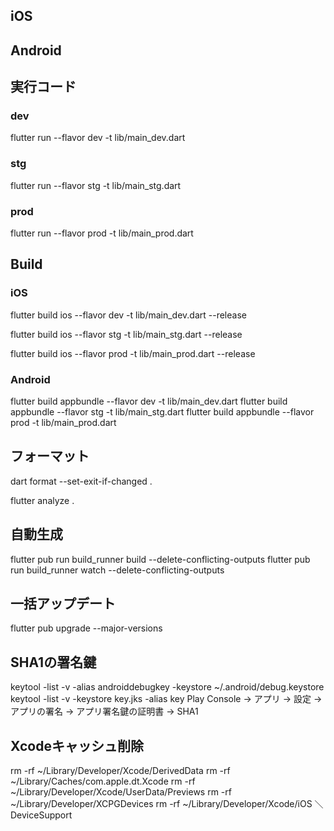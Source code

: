 ## iOS


## Android

## 実行コード

### dev
flutter run --flavor dev -t lib/main_dev.dart

### stg
flutter run --flavor stg -t lib/main_stg.dart

### prod
flutter run --flavor prod -t lib/main_prod.dart

## Build

### iOS
flutter build ios --flavor dev -t lib/main_dev.dart --release

flutter build ios --flavor stg -t lib/main_stg.dart --release

flutter build ios --flavor prod -t lib/main_prod.dart --release

### Android
flutter build appbundle --flavor dev -t lib/main_dev.dart
flutter build appbundle --flavor stg -t lib/main_stg.dart
flutter build appbundle --flavor prod -t lib/main_prod.dart

## フォーマット
dart format --set-exit-if-changed .

flutter analyze .
## 自動生成
flutter pub run build_runner build --delete-conflicting-outputs
flutter pub run build_runner watch --delete-conflicting-outputs
## 一括アップデート
flutter pub upgrade --major-versions

## SHA1の署名鍵
keytool -list -v \-alias androiddebugkey -keystore ~/.android/debug.keystore
keytool -list -v -keystore key.jks -alias key
Play Console -> アプリ -> 設定 -> アプリの署名 -> アプリ署名鍵の証明書 -> SHA1


## Xcodeキャッシュ削除
rm -rf ~/Library/Developer/Xcode/DerivedData
rm -rf ~/Library/Caches/com.apple.dt.Xcode
rm -rf ~/Library/Developer/Xcode/UserData/Previews
rm -rf ~/Library/Developer/XCPGDevices
rm -rf ~/Library/Developer/Xcode/iOS ＼DeviceSupport
